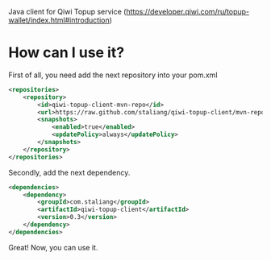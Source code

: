 Java client for Qiwi Topup service (https://developer.qiwi.com/ru/topup-wallet/index.html#introduction)

# How can I use it?
First of all, you need add the next repository into your pom.xml
```xml
<repositories>
    <repository>
        <id>qiwi-topup-client-mvn-repo</id>
        <url>https://raw.github.com/staliang/qiwi-topup-client/mvn-repo/</url>
        <snapshots>
            <enabled>true</enabled>
            <updatePolicy>always</updatePolicy>
        </snapshots>
    </repository>
</repositories>
```
Secondly, add the next dependency.
```xml
<dependencies>
    <dependency>
        <groupId>com.staliang</groupId>
        <artifactId>qiwi-topup-client</artifactId>
        <version>0.3</version>
    </dependency>
</dependencies>
```
Great! Now, you can use it.

